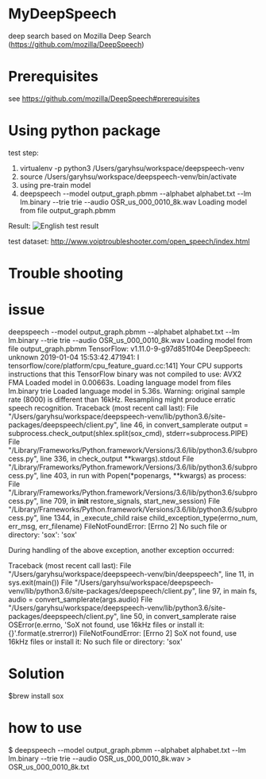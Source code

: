 # MyDeepSpeech
deep search based on Mozilla Deep Search (https://github.com/mozilla/DeepSpeech)

# Prerequisites
see https://github.com/mozilla/DeepSpeech#prerequisites

# Using python package
test step:
1. virtualenv -p python3 /Users/garyhsu/workspace/deepspeech-venv
2. source /Users/garyhsu/workspace/deepspeech-venv/bin/activate
3. using pre-train model 
4. deepspeech --model output_graph.pbmm --alphabet alphabet.txt --lm lm.binary --trie trie --audio OSR_us_000_0010_8k.wav
Loading model from file output_graph.pbmm

Result:
![English test result](test_result.png)

test dataset:
http://www.voiptroubleshooter.com/open_speech/index.html

# Trouble shooting

# issue 
deepspeech --model output_graph.pbmm --alphabet alphabet.txt --lm lm.binary --trie trie --audio OSR_us_000_0010_8k.wav
Loading model from file output_graph.pbmm
TensorFlow: v1.11.0-9-g97d851f04e
DeepSpeech: unknown
2019-01-04 15:53:42.471941: I tensorflow/core/platform/cpu_feature_guard.cc:141] Your CPU supports instructions that this TensorFlow binary was not compiled to use: AVX2 FMA
Loaded model in 0.00663s.
Loading language model from files lm.binary trie
Loaded language model in 5.36s.
Warning: original sample rate (8000) is different than 16kHz. Resampling might produce erratic speech recognition.
Traceback (most recent call last):
  File "/Users/garyhsu/workspace/deepspeech-venv/lib/python3.6/site-packages/deepspeech/client.py", line 46, in convert_samplerate
    output = subprocess.check_output(shlex.split(sox_cmd), stderr=subprocess.PIPE)
  File "/Library/Frameworks/Python.framework/Versions/3.6/lib/python3.6/subprocess.py", line 336, in check_output
    **kwargs).stdout
  File "/Library/Frameworks/Python.framework/Versions/3.6/lib/python3.6/subprocess.py", line 403, in run
    with Popen(*popenargs, **kwargs) as process:
  File "/Library/Frameworks/Python.framework/Versions/3.6/lib/python3.6/subprocess.py", line 709, in __init__
    restore_signals, start_new_session)
  File "/Library/Frameworks/Python.framework/Versions/3.6/lib/python3.6/subprocess.py", line 1344, in _execute_child
    raise child_exception_type(errno_num, err_msg, err_filename)
FileNotFoundError: [Errno 2] No such file or directory: 'sox': 'sox'

During handling of the above exception, another exception occurred:

Traceback (most recent call last):
  File "/Users/garyhsu/workspace/deepspeech-venv/bin/deepspeech", line 11, in <module>
    sys.exit(main())
  File "/Users/garyhsu/workspace/deepspeech-venv/lib/python3.6/site-packages/deepspeech/client.py", line 97, in main
    fs, audio = convert_samplerate(args.audio)
  File "/Users/garyhsu/workspace/deepspeech-venv/lib/python3.6/site-packages/deepspeech/client.py", line 50, in convert_samplerate
    raise OSError(e.errno, 'SoX not found, use 16kHz files or install it: {}'.format(e.strerror))
FileNotFoundError: [Errno 2] SoX not found, use 16kHz files or install it: No such file or directory: 'sox'
  
# Solution
$brew install sox

# how to use
$ deepspeech --model output_graph.pbmm --alphabet alphabet.txt --lm lm.binary --trie trie --audio OSR_us_000_0010_8k.wav > OSR_us_000_0010_8k.txt
